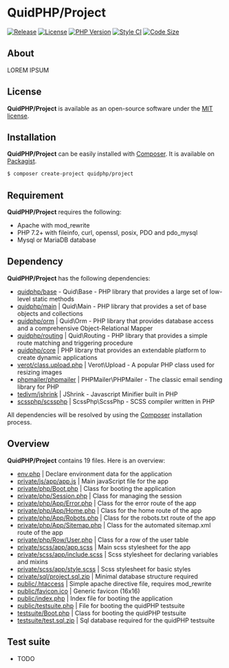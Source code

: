 # QuidPHP/Project
[![Release](https://img.shields.io/github/v/release/quidphp/project)](https://packagist.org/packages/quidphp/project)
[![License](https://img.shields.io/github/license/quidphp/project)](https://github.com/quidphp/project/blob/master/LICENSE)
[![PHP Version](https://img.shields.io/packagist/php-v/quidphp/project)](https://www.php.net)
[![Style CI](https://styleci.io/repos/203834987/shield)](https://styleci.io)
[![Code Size](https://img.shields.io/github/languages/code-size/quidphp/project)](https://github.com/quidphp/project)

## About
LOREM IPSUM

## License
**QuidPHP/Project** is available as an open-source software under the [MIT license](LICENSE).

## Installation
**QuidPHP/Project** can be easily installed with [Composer](https://getcomposer.org). It is available on [Packagist](https://packagist.org/packages/quidphp/project).
``` bash
$ composer create-project quidphp/project
```

## Requirement
**QuidPHP/Project** requires the following:
- Apache with mod_rewrite
- PHP 7.2+ with fileinfo, curl, openssl, posix, PDO and pdo_mysql
- Mysql or MariaDB database

## Dependency
**QuidPHP/Project** has the following dependencies:
- [quidphp/base](https://github.com/quidphp/base) - Quid\Base - PHP library that provides a large set of low-level static methods
- [quidphp/main](https://github.com/quidphp/main) | Quid\Main - PHP library that provides a set of base objects and collections 
- [quidphp/orm](https://github.com/quidphp/orm) | Quid\Orm - PHP library that provides database access and a comprehensive Object-Relational Mapper
- [quidphp/routing](https://github.com/quidphp/routing) | Quid\Routing - PHP library that provides a simple route matching and triggering procedure
- [quidphp/core](https://github.com/quidphp/core) | PHP library that provides an extendable platform to create dynamic applications
- [verot/class.upload.php](https://github.com/verot/class.upload.php) | Verot\Upload - A popular PHP class used for resizing images
- [phpmailer/phpmailer](https://github.com/phpmailer/phpmailer) | PHPMailer\PHPMailer - The classic email sending library for PHP
- [tedivm/jshrink](https://github.com/tedious/JShrink) | JShrink - Javascript Minifier built in PHP
- [scssphp/scssphp](https://github.com/scssphp/scssphp) | ScssPhp\ScssPhp - SCSS compiler written in PHP

All dependencies will be resolved by using the [Composer](https://getcomposer.org) installation process.

## Overview
**QuidPHP/Project** contains 19 files. Here is an overview:
- [env.php](env.php) | Declare environment data for the application
- [private/js/app/app.js](private/js/app/app.js) | Main javaScript file for the app
- [private/php/Boot.php](private/php/Boot.php) | Class for booting the application
- [private/php/Session.php](private/php/Session.php) | Class for managing the session
- [private/php/App/Error.php](private/php/App/Error.php) | Class for the error route of the app
- [private/php/App/Home.php](private/php/App/Home.php) | Class for the home route of the app
- [private/php/App/Robots.php](private/php/App/Robots.php) | Class for the robots.txt route of the app
- [private/php/App/Sitemap.php](private/php/App/Sitemap.php) | Class for the automated sitemap.xml route of the app
- [private/php/Row/User.php](private/php/Row/User.php) | Class for a row of the user table
- [private/scss/app/app.scss](private/scss/app/app.scss) | Main scss stylesheet for the app
- [private/scss/app/include.scss](private/scss/app/include.scss) | Scss stylesheet for declaring variables and mixins
- [private/scss/app/style.scss](private/scss/app/style.scss) | Scss stylesheet for basic styles
- [private/sql/project.sql.zip](private/sql/project.sql.zip) | Minimal database structure required
- [public/.htaccess](public/.htaccess) | Simple apache directive file, requires mod_rewrite
- [public/favicon.ico](public/favicon.ico) | Generic favicon (16x16)
- [public/index.php](public/index.php) | Index file for booting the application
- [public/testsuite.php](public/testsuite.php) | File for booting the quidPHP testsuite
- [testsuite/Boot.php](testsuite/Boot.php) | Class for booting the quidPHP testsuite
- [testsuite/test.sql.zip](testsuite/test.sql.zip) | Sql database required for the quidPHP testsuite

## Test suite
- TODO
